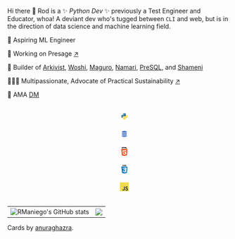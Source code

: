 Hi there 👋 Rod is a ✨ _Python Dev_ ✨ previously a Test Engineer and Educator, whoa! A deviant dev who's tugged between `CLI` and web, but is in the direction of data science and machine learning field.

  💼 Aspiring ML Engineer
  
  🔮 Working on Presage [↗](presage.herokuapp.com/)
  
  🧰 Builder of [Arkivist](https://github.com/rmaniego/arkivist), [Woshi](https://github.com/rmaniego/woshi), [Maguro](https://github.com/rmaniego/maguro), [Namari](https://github.com/rmaniego/namari), [PreSQL](https://github.com/rmaniego/presql), and [Shameni](https://github.com/rmaniego/shameni)
  
  👨🏽‍🌾 Multipassionate, Advocate of Practical Sustainability [↗](https://www.youtube.com/c/LoyBukid)

  💬 AMA [DM](https://twitter.com/ethwxyz)
  
<div style="text-align: center;">
  <code>
    <img src="https://raw.githubusercontent.com/github/explore/80688e429a7d4ef2fca1e82350fe8e3517d3494d/topics/python/python.png" style="max-width:20px" height="20">
  </code>
  <code>
    <img src="https://raw.githubusercontent.com/github/explore/80688e429a7d4ef2fca1e82350fe8e3517d3494d/topics/sql/sql.png" style="max-width:20px" height="20">
  </code>
  <code>
    <img src="https://raw.githubusercontent.com/github/explore/80688e429a7d4ef2fca1e82350fe8e3517d3494d/topics/html/html.png" style="max-width:20px" height="20">
  </code>
  <code>
    <img src="https://raw.githubusercontent.com/github/explore/80688e429a7d4ef2fca1e82350fe8e3517d3494d/topics/css/css.png" style="max-width:20px" height="20">
  </code>
  <code>
    <img src="https://raw.githubusercontent.com/github/explore/80688e429a7d4ef2fca1e82350fe8e3517d3494d/topics/javascript/javascript.png" style="max-width:20px" height="20">
  </code>
</div>

|   |   |
|---|---|
| <img align="center" src="https://github-readme-stats.vercel.app/api?username=rmaniego&show_icons=true&include_all_commits=true&theme=buefy&hide_border=true" alt="RManiego's GitHub stats" /> | <img align="center" src="https://github-readme-stats.vercel.app/api/top-langs/?username=rmaniego&layout=compact&theme=buefy&hide_border=true" /> |


Cards by [anuraghazra](https://github.com/anuraghazra/github-readme-stats).
